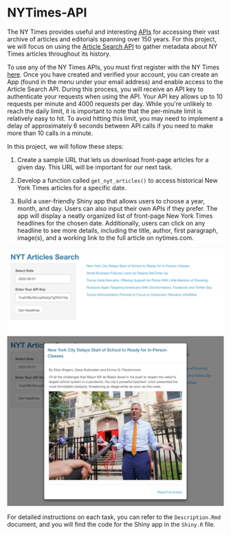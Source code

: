 # NYTimes-API

The NY Times provides useful and interesting [APIs](https://developer.nytimes.com/) for accessing their vast archive of articles and editorials spanning over 150 years. For this project, we will focus on using the [Article Search API](https://developer.nytimes.com/docs/articlesearch-product/1/overview) to gather metadata about NY Times articles throughout its history.

To use any of the NY Times APIs, you must first register with the NY Times [here](https://developer.nytimes.com/accounts/create). Once you have created and verified your account, you can create an App (found in the menu under your email address) and enable access to the Article Search API. During this process, you will receive an API key to authenticate your requests when using the API. Your API key allows up to 10 requests per minute and 4000 requests per day. While you're unlikely to reach the daily limit, it is important to note that the per-minute limit is relatively easy to hit. To avoid hitting this limit, you may need to implement a delay of approximately 6 seconds between API calls if you need to make more than 10 calls in a minute.

In this project, we will follow these steps:

1. Create a sample URL that lets us download front-page articles for a given day. This URL will be important for our next task.

2. Develop a function called `get_nyt_articles()` to access historical New York Times articles for a specific date.

3. Build a user-friendly Shiny app that allows users to choose a year, month, and day. Users can also input their own APIs if they prefer. The app will display a neatly organized list of front-page New York Times headlines for the chosen date. Additionally, users can click on any headline to see more details, including the title, author, first paragraph, image(s), and a working link to the full article on nytimes.com.

![Image1](https://github.com/minhanhto09/NYTimes-API/blob/main/Image1)
![Image2](https://github.com/minhanhto09/NYTimes-API/blob/main/Image2)

For detailed instructions on each task, you can refer to the `Description.Rmd` document, and you will find the code for the Shiny app in the `Shiny.R` file.
